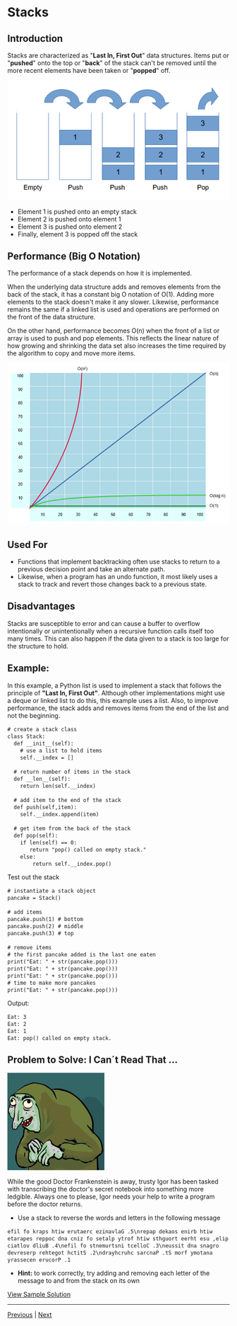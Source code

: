 # Stacks

## Introduction
Stacks are characterized as "**Last In, First Out**" data structures. Items put or "**pushed**" onto the top or "**back**" of the stack can't be removed until the more recent elements have been taken or "**popped**" off.

![image](images/stack.png)

+ Element 1 is pushed onto an empty stack
+ Element 2 is pushed onto element 1
+ Element 3 is pushed onto element 2
+ Finally, element 3 is popped off the stack

## Performance (Big O Notation)
The performance of a stack depends on how it is implemented. 

When the underlying data structure adds and removes elements from the back of the stack, it has a constant big O notation of O(1). Adding more elements to the stack doesn't make it any slower. Likewise, performance remains the same if a linked list is used and operations are performed on the front of the data structure.

On the other hand, performance becomes O(n) when the front of a list or array is used to push and pop elements. This reflects the linear nature of how growing and shrinking the data set also increases the time required by the algorithm to copy and move more items.

![image](images/bigo.png)

## Used For
+ Functions that implement backtracking often use stacks to return to a previous decision point and take an alternate path. 
+ Likewise, when a program has an undo function, it most likely uses a stack to track and revert those changes back to a previous state.

## Disadvantages
Stacks are susceptible to error and can cause a buffer to overflow intentionally or unintentionally when a recursive function calls itself too many times. This can also happen if the data given to a stack is too large for the structure to hold.

## Example: 
In this example, a Python list is used to implement a stack that follows the principle of **"Last In, First Out"**. Although other implementations might use a deque or linked list to do this, this example uses a list. Also, to improve performance, the stack adds and removes items from the end of the list and not the beginning.

```
# create a stack class
class Stack:
  def __init__(self):
    # use a list to hold items
    self.__index = []

  # return number of items in the stack
  def __len__(self):
    return len(self.__index)

  # add item to the end of the stack
  def push(self,item):
    self.__index.append(item)

  # get item from the back of the stack
  def pop(self):
    if len(self) == 0:
       return "pop() called on empty stack."
    else:
        return self.__index.pop()
```

Test out the stack
```
# instantiate a stack object
pancake = Stack()

# add items
pancake.push(1) # bottom
pancake.push(2) # middle
pancake.push(3) # top

# remove items
# the first pancake added is the last one eaten
print("Eat: " + str(pancake.pop()))
print("Eat: " + str(pancake.pop()))
print("Eat: " + str(pancake.pop()))
# time to make more pancakes
print("Eat: " + str(pancake.pop()))
```

Output:
```
Eat: 3
Eat: 2
Eat: 1
Eat: pop() called on empty stack.
```
## Problem to Solve: I Can´t Read That ...

![image](images/igor.webp)

While the good Doctor Frankenstein is away, trusty Igor has been tasked with transcribing the doctor's secret notebook into something more ledgible. Always one to please, Igor needs your help to write a program before the doctor returns.

+ Use a stack to reverse the words and letters in the following message

```
efil fo kraps htiw erutaerc ezinavlaG .5\nrepap dekaos enirb htiw etarapes reppoc dna cniz fo setalp ytrof htiw sthguort eerht esu ,elip ciatlov dliuB .4\nefil fo stnemurtsni tcelloC .3\neussit dna snagro devreserp rehtegot hctitS .2\ndrayhcruhc sarcnaP .tS morf ymotana yrassecen erucorP .1
```
 
+ **Hint:** to work correctly, try adding and removing each letter of the message to and from the stack on its own

[View Sample Solution](stack_solution.py)

---
[Previous](0-welcome.md) | [Next](2-linked.md)